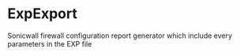 # ExpExport
Sonicwall firewall configuration report generator which include every parameters in the EXP file
